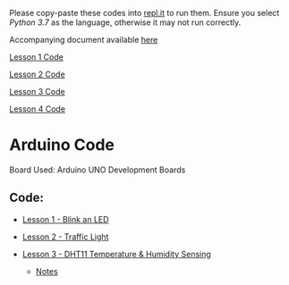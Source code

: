 Please copy-paste these codes into [repl.it](repl.it) to run them. Ensure you select *Python 3.7* as the language, otherwise it may not run correctly.

Accompanying document available [here](https://docs.google.com/document/d/1MF7nEbqLX-ukVVOtN66CPSbD6pcCpoeG8SDnN1yDWsM/edit?usp=sharing)

[Lesson 1 Code](https://raw.githubusercontent.com/XeroHero/Coderdojo-UCD-Python/master/justPrint.py)

[Lesson 2 Code](https://raw.githubusercontent.com/XeroHero/Coderdojo-UCD-Python/master/inputSimple.py)

[Lesson 3 Code](https://raw.githubusercontent.com/XeroHero/Coderdojo-UCD-Python/master/inputConditional.py)

[Lesson 4 Code](https://raw.githubusercontent.com/XeroHero/Coderdojo-UCD-Python/master/random.py)


# Arduino Code

Board Used: Arduino UNO Development Boards

## Code:

- [Lesson 1 - Blink an LED](https://raw.githubusercontent.com/XeroHero/Coderdojo-UCD/master/Arduino/blink.ino)

- [Lesson 2 - Traffic Light](https://raw.githubusercontent.com/XeroHero/Coderdojo-UCD/master/Arduino/traffic_light.ino)

- [Lesson 3 - DHT11 Temperature & Humidity Sensing](https://raw.githubusercontent.com/XeroHero/Coderdojo-UCD/master/Arduino/DHt11.ino)

    - [Notes](https://github.com/XeroHero/Coderdojo-UCD/blob/master/Arduino/DHT11.md)
